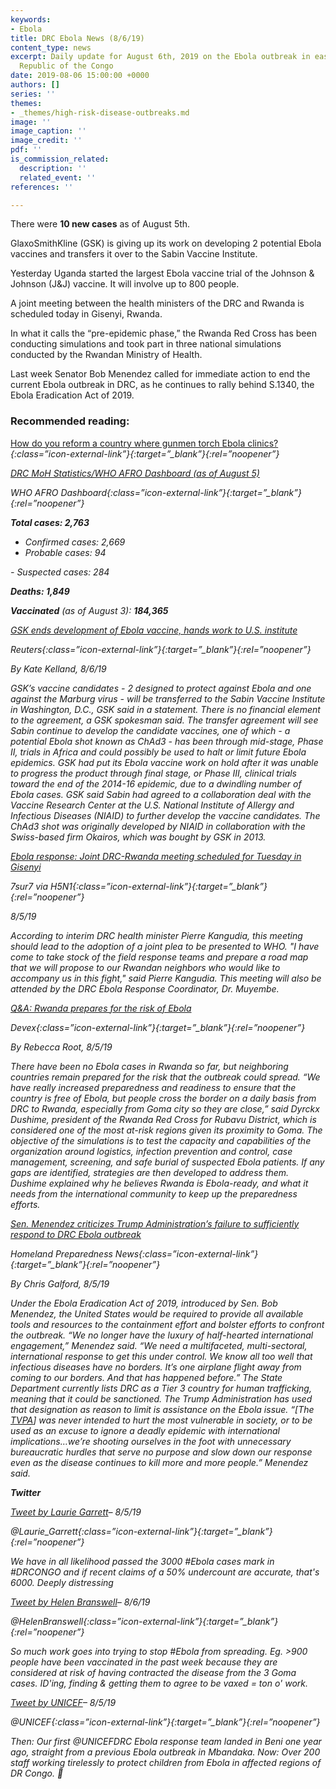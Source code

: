 ```yaml
---
keywords:
- Ebola
title: DRC Ebola News (8/6/19)
content_type: news
excerpt: Daily update for August 6th, 2019 on the Ebola outbreak in eastern Democratic
  Republic of the Congo
date: 2019-08-06 15:00:00 +0000
authors: []
series: ''
themes:
- _themes/high-risk-disease-outbreaks.md
image: ''
image_caption: ''
image_credit: ''
pdf: ''
is_commission_related:
  description: ''
  related_event: ''
references: ''

---
```

There were **10 new cases** as of August 5th.

GlaxoSmithKline (GSK) is giving up its work on developing 2 potential Ebola vaccines and transfers it over to the Sabin Vaccine Institute.

Yesterday Uganda started the largest Ebola vaccine trial of the Johnson & Johnson (J&J) vaccine. It will involve up to 800 people.

A joint meeting between the health ministers of the DRC and Rwanda is scheduled today in Gisenyi, Rwanda.

In what it calls the “pre-epidemic phase,” the Rwanda Red Cross has been conducting simulations and took part in three national simulations conducted by the Rwandan Ministry of Health.

Last week Senator Bob Menendez called for immediate action to end the current Ebola outbreak in DRC, as he continues to rally behind S.1340, the Ebola Eradication Act of 2019.

### Recommended reading:

[How do you reform a country where gunmen torch Ebola clinics?](https://www.economist.com/middle-east-and-africa/2019/08/03/how-do-you-reform-a-country-where-gunmen-torch-ebola-clinics?utm_source=Global+Health+NOW+Main+List&utm_campaign=e24f9212e4-EMAIL_CAMPAIGN_2019_08_05_12_58&utm_medium=email&utm_term=0_8d0d062dbd-e24f9212e4-2888645)<i/>{:class=”icon-external-link”}{:target=”_blank”}{:rel=”noopener”}

[DRC MoH Statistics/WHO AFRO Dashboard (as of August 5)](https://who.maps.arcgis.com/apps/opsdashboard/index.html#/e70c3804f6044652bc37cce7d8fcef6c)

WHO AFRO Dashboard<i/>{:class=”icon-external-link”}{:target=”_blank”}{:rel=”noopener”}

**Total cases: 2,763**  
 - Confirmed cases: 2,669  
 - Probable cases: 94

\- Suspected cases: 284

**Deaths: 1,849**

**Vaccinated** (as of August 3): **184,365**

[GSK ends development of Ebola vaccine, hands work to U.S. institute](https://www.reuters.com/article/us-health-ebola-gsk/gsk-ends-development-of-ebola-vaccine-hands-work-to-u-s-institute-idUSKCN1UW15S)

_Reuters_<i/>{:class=”icon-external-link”}{:target=”_blank”}{:rel=”noopener”}

_By Kate Kelland, 8/6/19_

GSK’s vaccine candidates - 2 designed to protect against Ebola and one against the Marburg virus - will be transferred to the Sabin Vaccine Institute in Washington, D.C., GSK said in a statement. There is no financial element to the agreement, a GSK spokesman said. The transfer agreement will see Sabin continue to develop the candidate vaccines, one of which - a potential Ebola shot known as ChAd3 - has been through mid-stage, Phase II, trials in Africa and could possibly be used to halt or limit future Ebola epidemics. GSK had put its Ebola vaccine work on hold after it was unable to progress the product through final stage, or Phase III, clinical trials toward the end of the 2014-16 epidemic, due to a dwindling number of Ebola cases. GSK said Sabin had agreed to a collaboration deal with the Vaccine Research Center at the U.S. National Institute of Allergy and Infectious Diseases (NIAID) to further develop the vaccine candidates. The ChAd3 shot was originally developed by NIAID in collaboration with the Swiss-based firm Okairos, which was bought by GSK in 2013.

[Ebola response: Joint DRC-Rwanda meeting scheduled for Tuesday in Gisenyi](https://crofsblogs.typepad.com/h5n1/2019/08/ebola-response-joint-drc-rwanda-meeting-scheduled-for-tuesday-in-gisenyi.html)

_7sur7 via H5N1_<i/>{:class=”icon-external-link”}{:target=”_blank”}{:rel=”noopener”}

_8/5/19_

According to interim DRC health minister Pierre Kangudia, this meeting should lead to the adoption of a joint plea to be presented to WHO. "I have come to take stock of the field response teams and prepare a road map that we will propose to our Rwandan neighbors who would like to accompany us in this fight," said Pierre Kangudia. This meeting will also be attended by the DRC Ebola Response Coordinator, Dr. Muyembe.

[Q&A: Rwanda prepares for the risk of Ebola](https://www.devex.com/news/q-a-rwanda-prepares-for-the-risk-of-ebola-95395)

_Devex_<i/>{:class=”icon-external-link”}{:target=”_blank”}{:rel=”noopener”}

_By Rebecca Root, 8/5/19_

There have been no Ebola cases in Rwanda so far, but neighboring countries remain prepared for the risk that the outbreak could spread. “We have really increased preparedness and readiness to ensure that the country is free of Ebola, but people cross the border on a daily basis from DRC to Rwanda, especially from Goma city so they are close,” said Dyrckx Dushime, president of the Rwanda Red Cross for Rubavu District, which is considered one of the most at-risk regions given its proximity to Goma. The objective of the simulations is to test the capacity and capabilities of the organization around logistics, infection prevention and control, case management, screening, and safe burial of suspected Ebola patients. If any gaps are identified, strategies are then developed to address them. Dushime explained why he believes Rwanda is Ebola-ready, and what it needs from the international community to keep up the preparedness efforts.

[Sen. Menendez criticizes Trump Administration’s failure to sufficiently respond to DRC Ebola outbreak](https://homelandprepnews.com/stories/35171-sen-menendez-criticizes-trump-administrations-failure-to-sufficiently-respond-to-drc-ebola-outbreak/)

_Homeland Preparedness News_<i/>{:class=”icon-external-link”}{:target=”_blank”}{:rel=”noopener”}

_By Chris Galford, 8/5/19_

Under the Ebola Eradication Act of 2019, introduced by Sen. Bob Menendez, the United States would be required to provide all available tools and resources to the containment effort and bolster efforts to confront the outbreak. “We no longer have the luxury of half-hearted international engagement,” Menendez said. “We need a multifaceted, multi-sectoral, international response to get this under control. We know all too well that infectious diseases have no borders. It’s one airplane flight away from coming to our borders. And that has happened before.” The State Department currently lists DRC as a Tier 3 country for human trafficking, meaning that it could be sanctioned. The Trump Administration has used that designation as reason to limit is assistance on the Ebola issue. “\[The [TVPA](https://www.state.gov/international-and-domestic-law/)\] was never intended to hurt the most vulnerable in society, or to be used as an excuse to ignore a deadly epidemic with international implications…we’re shooting ourselves in the foot with unnecessary bureaucratic hurdles that serve no purpose and slow down our response even as the disease continues to kill more and more people.” Menendez said.

**Twitter**

[Tweet by Laurie Garrett](https://twitter.com/Laurie_Garrett/status/1158482770160738304)– 8/5/19

@Laurie_Garrett<i/>{:class=”icon-external-link”}{:target=”_blank”}{:rel=”noopener”}

We have in all likelihood passed the 3000 #Ebola cases mark in #DRCONGO and if recent claims of a 50% undercount are accurate, that's 6000. Deeply distressing

[Tweet by Helen Branswell](https://twitter.com/HelenBranswell/status/1158745625485352960)– 8/6/19

@HelenBranswell<i/>{:class=”icon-external-link”}{:target=”_blank”}{:rel=”noopener”}

So much work goes into trying to stop #Ebola from spreading. Eg. >900 people have been vaccinated in the past week because they are considered at risk of having contracted the disease from the 3 Goma cases. ID'ing, finding & getting them to agree to be vaxed = ton o' work.

[Tweet by UNICEF](https://twitter.com/UNICEF/status/1158309193184686080)– 8/5/19

@UNICEF<i/>{:class=”icon-external-link”}{:target=”_blank”}{:rel=”noopener”}

Then: Our first @UNICEFDRC Ebola response team landed in Beni one year ago, straight from a previous Ebola outbreak in Mbandaka. Now: Over 200 staff working tirelessly to protect children from Ebola in affected regions of DR Congo. 👏